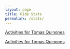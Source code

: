 ```yaml
---
layout: page
title: Ride Stats
permalink: /stats/
---
```


<a class="rwgps-widget" href="https://ridewithgps.com/users/45898" data-rwgps-width="500" data-rwgps-user-id="45898" data-rwgps-include="month year">Activities for Tomas Quinones</a>
<script>
(function(d,s) { 
  if(!d.getElementById('rwgps-sdk')) {
    var el = d.getElementsByTagName(s)[0],
        js = d.createElement(s);
    js.id = 'rwgps-sdk';
    js.src = "//ridewithgps.com/javascripts/sdk.js?1528907695039";
    el.parentNode.insertBefore(js, el);
  }
})(document, 'script');
</script>


<a class="rwgps-widget" href="https://ridewithgps.com/users/45898" data-rwgps-width="500" data-rwgps-user-id="45898" data-rwgps-activities-count="30">Activities for Tomas Quinones</a>
<script>
(function(d,s) { 
  if(!d.getElementById('rwgps-sdk')) {
    var el = d.getElementsByTagName(s)[0],
        js = d.createElement(s);
    js.id = 'rwgps-sdk';
    js.src = "//ridewithgps.com/javascripts/sdk.js?1528907740639";
    el.parentNode.insertBefore(js, el);
  }
})(document, 'script');
</script>

